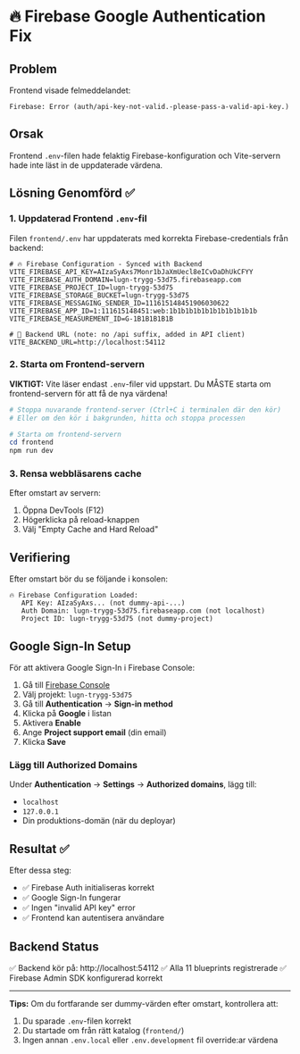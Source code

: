 # 🔥 Firebase Google Authentication Fix

## Problem
Frontend visade felmeddelandet:
```
Firebase: Error (auth/api-key-not-valid.-please-pass-a-valid-api-key.)
```

## Orsak
Frontend `.env`-filen hade felaktig Firebase-konfiguration och Vite-servern hade inte läst in de uppdaterade värdena.

## Lösning Genomförd ✅

### 1. Uppdaterad Frontend `.env`-fil
Filen `frontend/.env` har uppdaterats med korrekta Firebase-credentials från backend:

```env
# 🔥 Firebase Configuration - Synced with Backend
VITE_FIREBASE_API_KEY=AIzaSyAxs7Monr1bJaXmUecl8eICvDaDhUkCFYY
VITE_FIREBASE_AUTH_DOMAIN=lugn-trygg-53d75.firebaseapp.com
VITE_FIREBASE_PROJECT_ID=lugn-trygg-53d75
VITE_FIREBASE_STORAGE_BUCKET=lugn-trygg-53d75
VITE_FIREBASE_MESSAGING_SENDER_ID=111615148451906030622
VITE_FIREBASE_APP_ID=1:111615148451:web:1b1b1b1b1b1b1b1b1b1b1b
VITE_FIREBASE_MEASUREMENT_ID=G-1B1B1B1B1B

# 🔗 Backend URL (note: no /api suffix, added in API client)
VITE_BACKEND_URL=http://localhost:54112
```

### 2. Starta om Frontend-servern

**VIKTIGT:** Vite läser endast `.env`-filer vid uppstart. Du MÅSTE starta om frontend-servern för att få de nya värdena!

```powershell
# Stoppa nuvarande frontend-server (Ctrl+C i terminalen där den kör)
# Eller om den kör i bakgrunden, hitta och stoppa processen

# Starta om frontend-servern
cd frontend
npm run dev
```

### 3. Rensa webbläsarens cache
Efter omstart av servern:
1. Öppna DevTools (F12)
2. Högerklicka på reload-knappen
3. Välj "Empty Cache and Hard Reload"

## Verifiering

Efter omstart bör du se följande i konsolen:
```
🔥 Firebase Configuration Loaded:
   API Key: AIzaSyAxs... (not dummy-api-...)
   Auth Domain: lugn-trygg-53d75.firebaseapp.com (not localhost)
   Project ID: lugn-trygg-53d75 (not dummy-project)
```

## Google Sign-In Setup

För att aktivera Google Sign-In i Firebase Console:

1. Gå till [Firebase Console](https://console.firebase.google.com/)
2. Välj projekt: `lugn-trygg-53d75`
3. Gå till **Authentication** → **Sign-in method**
4. Klicka på **Google** i listan
5. Aktivera **Enable**
6. Ange **Project support email** (din email)
7. Klicka **Save**

### Lägg till Authorized Domains
Under **Authentication** → **Settings** → **Authorized domains**, lägg till:
- `localhost`
- `127.0.0.1`
- Din produktions-domän (när du deployar)

## Resultat ✅

Efter dessa steg:
- ✅ Firebase Auth initialiseras korrekt
- ✅ Google Sign-In fungerar
- ✅ Ingen "invalid API key" error
- ✅ Frontend kan autentisera användare

## Backend Status
✅ Backend kör på: http://localhost:54112
✅ Alla 11 blueprints registrerade
✅ Firebase Admin SDK konfigurerad korrekt

---

**Tips:** Om du fortfarande ser dummy-värden efter omstart, kontrollera att:
1. Du sparade `.env`-filen korrekt
2. Du startade om från rätt katalog (`frontend/`)
3. Ingen annan `.env.local` eller `.env.development` fil override:ar värdena
